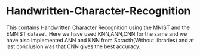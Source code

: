 # Handwritten-Character-Recognition

This contains Handwritten Character Recognition using the MNIST and the EMNIST dataset.
Here we have used KNN,ANN,CNN for the same and we have also implemented ANN and KNN from Scracth(Without libraries)
and at last conclusion was that CNN gives the best accuracy.
